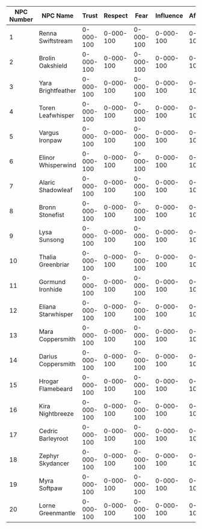 
| NPC Number | NPC Name | Trust | Respect | Fear | Influence | Affection |
| ---- | ---- | ---- | ---- | ---- | ---- | ---- |
| 1 | Renna Swiftstream | 0-000-100 | 0-000-100 | 0-000-100 | 0-000-100 | 0-000-100 |
| 2 | Brolin Oakshield | 0-000-100 | 0-000-100 | 0-000-100 | 0-000-100 | 0-000-100 |
| 3 | Yara Brightfeather | 0-000-100 | 0-000-100 | 0-000-100 | 0-000-100 | 0-000-100 |
| 4 | Toren Leafwhisper | 0-000-100 | 0-000-100 | 0-000-100 | 0-000-100 | 0-000-100 |
| 5 | Vargus Ironpaw | 0-000-100 | 0-000-100 | 0-000-100 | 0-000-100 | 0-000-100 |
| 6 | Elinor Whisperwind | 0-000-100 | 0-000-100 | 0-000-100 | 0-000-100 | 0-000-100 |
| 7 | Alaric Shadowleaf | 0-000-100 | 0-000-100 | 0-000-100 | 0-000-100 | 0-000-100 |
| 8 | Bronn Stonefist | 0-000-100 | 0-000-100 | 0-000-100 | 0-000-100 | 0-000-100 |
| 9 | Lysa Sunsong | 0-000-100 | 0-000-100 | 0-000-100 | 0-000-100 | 0-000-100 |
| 10 | Thalia Greenbriar | 0-000-100 | 0-000-100 | 0-000-100 | 0-000-100 | 0-000-100 |
| 11 | Gormund Ironhide | 0-000-100 | 0-000-100 | 0-000-100 | 0-000-100 | 0-000-100 |
| 12 | Eliana Starwhisper | 0-000-100 | 0-000-100 | 0-000-100 | 0-000-100 | 0-000-100 |
| 13 | Mara Coppersmith | 0-000-100 | 0-000-100 | 0-000-100 | 0-000-100 | 0-000-100 |
| 14 | Darius Coppersmith | 0-000-100 | 0-000-100 | 0-000-100 | 0-000-100 | 0-000-100 |
| 15 | Hrogar Flamebeard | 0-000-100 | 0-000-100 | 0-000-100 | 0-000-100 | 0-000-100 |
| 16 | Kira Nightbreeze | 0-000-100 | 0-000-100 | 0-000-100 | 0-000-100 | 0-000-100 |
| 17 | Cedric Barleyroot | 0-000-100 | 0-000-100 | 0-000-100 | 0-000-100 | 0-000-100 |
| 18 | Zephyr Skydancer | 0-000-100 | 0-000-100 | 0-000-100 | 0-000-100 | 0-000-100 |
| 19 | Myra Softpaw | 0-000-100 | 0-000-100 | 0-000-100 | 0-000-100 | 0-000-100 |
| 20 | Lorne Greenmantle | 0-000-100 | 0-000-100 | 0-000-100 | 0-000-100 | 0-000-100 |
